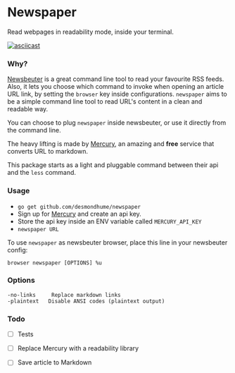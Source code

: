 # Newspaper

Read webpages in readability mode, inside your terminal.

[![asciicast](https://asciinema.org/a/128518.png)](https://asciinema.org/a/128518)

### Why?
[Newsbeuter](http://newsbeuter.org/) is a great command line tool to read your favourite RSS feeds.
Also, it lets you choose which command to invoke when opening an article URL link, by setting the `browser` key inside configurations.
`newspaper` aims to be a simple command line tool to read URL's content in a clean and readable way.

You can choose to plug `newspaper` inside newsbeuter, or use it directly from the command line.

The heavy lifting is made by [Mercury](https://mercury.postlight.com/web-parser/), an amazing and **free** service that converts URL to markdown.

This package starts as a light and pluggable command between their api and the `less` command.

### Usage

- `go get github.com/desmondhume/newspaper`
- Sign up for [Mercury](https://mercury.postlight.com/) and create an api key.
- Store the api key inside an ENV variable called `MERCURY_API_KEY`
- `newspaper URL`


To use `newspaper` as newsbeuter browser, place this line in your newsbeuter config:

```
browser newspaper [OPTIONS] %u
```



### Options

```
-no-links     Replace markdown links
-plaintext   Disable ANSI codes (plaintext output)
```

### Todo

- [ ] Tests
- [ ] Replace Mercury with a readability library
- [ ] Save article to Markdown

